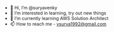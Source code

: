 - 👋 Hi, I’m @suryavenky
- 👀 I’m interested in learning, try out new things
- 🌱 I’m currently learning AWS Solution Architect
- 📫 How to reach me - vsurya1992@gmail.com

<!---
suryavenky/suryavenky is a ✨ special ✨ repository because its `README.md` (this file) appears on your GitHub profile.
You can click the Preview link to take a look at your changes.
--->

